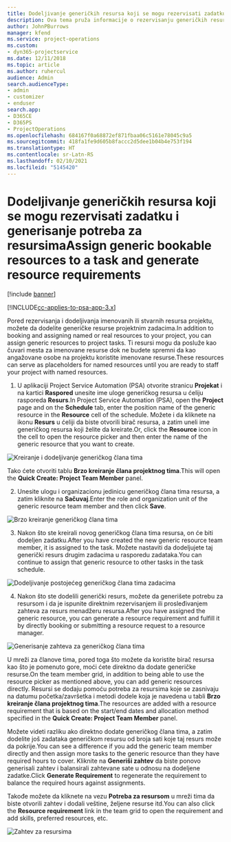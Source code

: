 ```yaml
---
title: Dodeljivanje generičkih resursa koji se mogu rezervisati zadatku i projektnom timu
description: Ova tema pruža informacije o rezervisanju generičkih resursa za zadatke i timove projekta.
author: JohnPBurrows
manager: kfend
ms.service: project-operations
ms.custom:
- dyn365-projectservice
ms.date: 12/11/2018
ms.topic: article
ms.author: ruhercul
audience: Admin
search.audienceType:
- admin
- customizer
- enduser
search.app:
- D365CE
- D365PS
- ProjectOperations
ms.openlocfilehash: 684167f0a68872ef871fbaa06c5161e78045c9a5
ms.sourcegitcommit: 418fa1fe9d605b8faccc2d5dee1b04b4e753f194
ms.translationtype: HT
ms.contentlocale: sr-Latn-RS
ms.lasthandoff: 02/10/2021
ms.locfileid: "5145420"
---
```

# <a name="assign-generic-bookable-resources-to-a-task-and-generate-resource-requirements"></a><span data-ttu-id="9d263-103">Dodeljivanje generičkih resursa koji se mogu rezervisati zadatku i generisanje potreba za resursima</span><span class="sxs-lookup"><span data-stu-id="9d263-103">Assign generic bookable resources to a task and generate resource requirements</span></span> 

[!include [banner](../includes/psa-now-project-operations.md)]

[!INCLUDE[cc-applies-to-psa-app-3.x](../includes/cc-applies-to-psa-app-3x.md)]

<span data-ttu-id="9d263-104">Pored rezervisanja i dodeljivanja imenovanih ili stvarnih resursa projektu, možete da dodelite generičke resurse projektnim zadacima.</span><span class="sxs-lookup"><span data-stu-id="9d263-104">In addition to booking and assigning named or real resources to your project, you can assign generic resources to project tasks.</span></span> <span data-ttu-id="9d263-105">Ti resursi mogu da posluže kao čuvari mesta za imenovane resurse dok ne budete spremni da kao angažovane osobe na projektu koristite imenovane resurse.</span><span class="sxs-lookup"><span data-stu-id="9d263-105">These resources can serve as placeholders for named resources until you are ready to staff your project with named resources.</span></span> 

1. <span data-ttu-id="9d263-106">U aplikaciji Project Service Automation (PSA) otvorite stranicu **Projekat** i na kartici **Raspored** unesite ime uloge generičkog resursa u ćeliju rasporeda **Resurs**.</span><span class="sxs-lookup"><span data-stu-id="9d263-106">In Project Service Automation (PSA), open the **Project** page and on the **Schedule** tab, enter the position name of the generic resource in the **Resource** cell of the schedule.</span></span> <span data-ttu-id="9d263-107">Možete i da kliknete na ikonu **Resurs** u ćeliji da biste otvorili birač resursa, a zatim uneli ime generičkog resursa koji želite da kreirate.</span><span class="sxs-lookup"><span data-stu-id="9d263-107">Or, click the **Resource** icon in the cell to open the resource picker and then enter the name of the generic resource that you want to create.</span></span>

![Kreiranje i dodeljivanje generičkog člana tima](media/RM-how-to-9.png)

<span data-ttu-id="9d263-109">Tako ćete otvoriti tablu **Brzo kreiranje člana projektnog tima**.</span><span class="sxs-lookup"><span data-stu-id="9d263-109">This will open the **Quick Create: Project Team Member** panel.</span></span> 

2. <span data-ttu-id="9d263-110">Unesite ulogu i organizacionu jedinicu generičkog člana tima resursa, a zatim kliknite na **Sačuvaj**.</span><span class="sxs-lookup"><span data-stu-id="9d263-110">Enter the role and organization unit of the generic resource team member and then click **Save**.</span></span>

![Brzo kreiranje generičkog člana tima](media/RM-how-to-10.png)

3. <span data-ttu-id="9d263-112">Nakon što ste kreirali novog generičkog člana tima resursa, on će biti dodeljen zadatku.</span><span class="sxs-lookup"><span data-stu-id="9d263-112">After you have created the new generic resource team member, it is assigned to the task.</span></span> <span data-ttu-id="9d263-113">Možete nastaviti da dodeljujete taj generički resurs drugim zadacima u rasporedu zadataka.</span><span class="sxs-lookup"><span data-stu-id="9d263-113">You can continue to assign that generic resource to other tasks in the task schedule.</span></span>

![Dodeljivanje postojećeg generičkog člana tima zadacima](media/RM-how-to-11.png)

4. <span data-ttu-id="9d263-115">Nakon što ste dodelili generički resurs, možete da generišete potrebu za resursom i da je ispunite direktnim rezervisanjem ili prosleđivanjem zahteva za resurs menadžeru resursa.</span><span class="sxs-lookup"><span data-stu-id="9d263-115">After you have assigned the generic resource, you can generate a resource requirement and fulfill it by directly booking or submitting a resource request to a resource manager.</span></span>

![Generisanje zahteva za generičkog člana tima](media/RM-how-to-12.png)

<span data-ttu-id="9d263-117">U mreži za članove tima, pored toga što možete da koristite birač resursa kao što je pomenuto gore, moći ćete direktno da dodate generičke resurse.</span><span class="sxs-lookup"><span data-stu-id="9d263-117">On the team member grid, in addition to being able to use the resource picker as mentioned above, you can add generic resources directly.</span></span> <span data-ttu-id="9d263-118">Resursi se dodaju pomoću potreba za resursima koje se zasnivaju na datumu početka/završetka i metodi dodele koja je navedena u tabli **Brzo kreiranje člana projektnog tima**.</span><span class="sxs-lookup"><span data-stu-id="9d263-118">The resources are added with a resource requirement that is based on the start/end dates and allocation method specified in the **Quick Create: Project Team Member** panel.</span></span>

<span data-ttu-id="9d263-119">Možete videti razliku ako direktno dodate generičkog člana tima, a zatim dodelite još zadataka generičkom resursu od broja sati koje taj resurs može da pokrije.</span><span class="sxs-lookup"><span data-stu-id="9d263-119">You can see a difference if you add the generic team member directly and then assign more tasks to the generic resource than they have required hours to cover.</span></span> <span data-ttu-id="9d263-120">Kliknite na **Generiši zahtev** da biste ponovo generisali zahtev i balansirali zahtevane sate u odnosu na dodeljene zadatke.</span><span class="sxs-lookup"><span data-stu-id="9d263-120">Click **Generate Requirement** to regenerate the requirement to balance the required hours against assignments.</span></span>

<span data-ttu-id="9d263-121">Takođe možete da kliknete na vezu **Potreba za resursom** u mreži tima da biste otvorili zahtev i dodali veštine, željene resurse itd.</span><span class="sxs-lookup"><span data-stu-id="9d263-121">You can also click the **Resource requirement** link in the team grid to open the requirement and add skills, preferred resources, etc.</span></span>

![Zahtev za resursima](media/RM-how-to-13.png)

